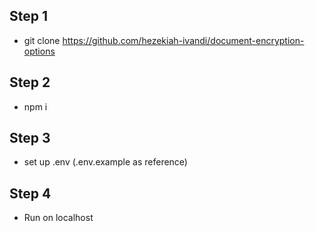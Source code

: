 ## Step 1
- git clone https://github.com/hezekiah-ivandi/document-encryption-options

## Step 2
- npm i

## Step 3
- set up .env (.env.example as reference)

## Step 4
- Run on localhost
